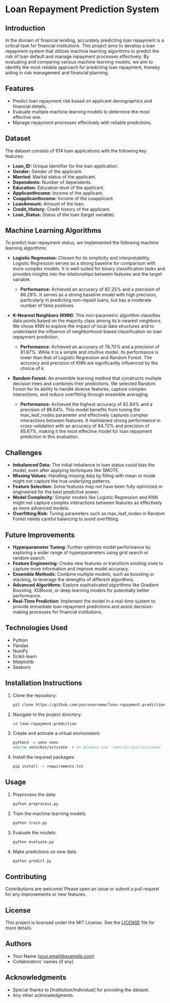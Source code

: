 # Loan Repayment Prediction System

## Introduction
In the domain of financial lending, accurately predicting loan repayment is a critical task for financial institutions. This project aims to develop a loan repayment system that utilizes machine learning algorithms to predict the risk of loan default and manage repayment processes effectively. By evaluating and comparing various machine learning models, we aim to identify the most reliable approach for predicting loan repayment, thereby aiding in risk management and financial planning.

## Features
- Predict loan repayment risk based on applicant demographics and financial details.
- Evaluate multiple machine learning models to determine the most effective one.
- Manage repayment processes effectively with reliable predictions.

## Dataset
The dataset consists of 614 loan applications with the following key features:
- **Loan_ID:** Unique identifier for the loan application.
- **Gender:** Gender of the applicant.
- **Married:** Marital status of the applicant.
- **Dependents:** Number of dependents.
- **Education:** Education level of the applicant.
- **ApplicantIncome:** Income of the applicant.
- **CoapplicantIncome:** Income of the coapplicant.
- **LoanAmount:** Amount of the loan.
- **Credit_History:** Credit history of the applicant.
- **Loan_Status:** Status of the loan (target variable).

## Machine Learning Algorithms
To predict loan repayment status, we implemented the following machine learning algorithms:

- **Logistic Regression:** Chosen for its simplicity and interpretability, Logistic Regression serves as a strong baseline for comparison with more complex models. It is well-suited for binary classification tasks and provides insights into the relationships between features and the target variable.
  - **Performance:** Achieved an accuracy of 82.25% and a precision of 86.29%. It serves as a strong baseline model with high precision, particularly in predicting non-repaid loans, but has a moderate number of false positives.

- **K-Nearest Neighbors (KNN):** This non-parametric algorithm classifies data points based on the majority class among its k-nearest neighbors. We chose KNN to explore the impact of local data structures and to understand the influence of neighborhood-based classification on loan repayment prediction.
  - **Performance:** Achieved an accuracy of 78.70% and a precision of 81.67%. While it is a simple and intuitive model, its performance is lower than that of Logistic Regression and Random Forest. The accuracy and precision of KNN are significantly influenced by the choice of k.

- **Random Forest:** An ensemble learning method that constructs multiple decision trees and combines their predictions. We selected Random Forest for its ability to handle diverse features, capture complex interactions, and reduce overfitting through ensemble averaging.
  - **Performance:** Achieved the highest accuracy of 82.84% and a precision of 86.64%. This model benefits from tuning the max_leaf_nodes parameter and effectively captures complex interactions between features. It maintained strong performance in cross-validation with an accuracy of 84.72% and precision of 85.67%, making it the most effective model for loan repayment prediction in this evaluation.

## Challenges
- **Imbalanced Data:** The initial imbalance in loan status could bias the model, even after applying techniques like SMOTE.
- **Missing Values:** Handling missing data by filling with mean or mode might not capture the true underlying patterns.
- **Feature Selection:** Some features may not have been fully optimized or engineered for the best predictive power.
- **Model Complexity:** Simpler models like Logistic Regression and KNN might not capture complex interactions between features as effectively as more advanced models.
- **Overfitting Risk:** Tuning parameters such as max_leaf_nodes in Random Forest needs careful balancing to avoid overfitting.

## Future Improvements
- **Hyperparameter Tuning:** Further optimize model performance by exploring a wider range of hyperparameters using grid search or random search.
- **Feature Engineering:** Create new features or transform existing ones to capture more information and improve model accuracy.
- **Ensemble Methods:** Combine multiple models, such as boosting or stacking, to leverage the strengths of different algorithms.
- **Advanced Algorithms:** Explore sophisticated algorithms like Gradient Boosting, XGBoost, or deep learning models for potentially better performance.
- **Real-Time Prediction:** Implement the model in a real-time system to provide immediate loan repayment predictions and assist decision-making processes for financial institutions.

## Technologies Used
- Python
- Pandas
- NumPy
- Scikit-learn
- Matplotlib
- Seaborn

## Installation Instructions
1. Clone the repository:
    ```bash
    git clone https://github.com/yourusername/loan-repayment-prediction.git
    ```
2. Navigate to the project directory:
    ```bash
    cd loan-repayment-prediction
    ```
3. Create and activate a virtual environment:
    ```bash
    python3 -m venv venv
    source venv/bin/activate  # On Windows use `venv\Scripts\activate`
    ```
4. Install the required packages:
    ```bash
    pip install -r requirements.txt
    ```

## Usage
1. Preprocess the data:
    ```bash
    python preprocess.py
    ```
2. Train the machine learning models:
    ```bash
    python train.py
    ```
3. Evaluate the models:
    ```bash
    python evaluate.py
    ```
4. Make predictions on new data:
    ```bash
    python predict.py
    ```

## Contributing
Contributions are welcome! Please open an issue or submit a pull request for any improvements or new features.

## License
This project is licensed under the MIT License. See the [LICENSE](LICENSE) file for more details.

## Authors
- Your Name (your.email@example.com)
- Collaborators' names (if any)

## Acknowledgments
- Special thanks to [Institution/Individual] for providing the dataset.
- Any other acknowledgments.

